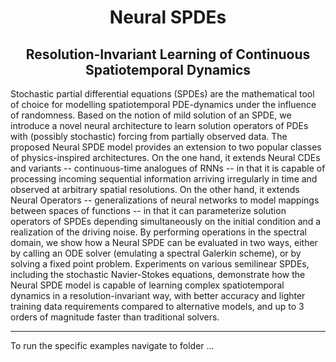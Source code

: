 <h1 align='center'>Neural SPDEs</h1>
<h2 align='center'>Resolution-Invariant Learning of Continuous Spatiotemporal Dynamics</h2>

Stochastic partial differential equations (SPDEs) are the mathematical tool of choice for modelling spatiotemporal PDE-dynamics under the influence of randomness. Based on the notion of mild solution of an SPDE, we introduce a novel neural architecture to learn solution operators of PDEs with (possibly stochastic) forcing from partially observed data. The proposed Neural SPDE model provides an extension to two popular classes of physics-inspired architectures. On the one hand, it extends Neural CDEs and variants -- continuous-time analogues of RNNs -- in that it is capable of processing incoming sequential information arriving irregularly in time and observed at arbitrary spatial resolutions. On the other hand, it extends Neural Operators -- generalizations of neural networks to model mappings between spaces of functions -- in that it can parameterize solution operators of SPDEs depending simultaneously on the initial condition and a realization of the driving noise. By performing operations in the spectral domain, we show how a Neural SPDE can be evaluated in two ways, either by calling an ODE solver (emulating a spectral Galerkin scheme), or by solving a fixed point problem. Experiments on various semilinear SPDEs, including the stochastic Navier-Stokes equations, demonstrate how the Neural SPDE model is capable of learning complex spatiotemporal dynamics in a resolution-invariant way, with better accuracy and lighter training data requirements compared to alternative models, and up to 3 orders of magnitude faster than traditional solvers.

---


To run the specific examples navigate to folder ...




<!-- 

```bibtex
@article{salvi2020computing,
  title={The Signature Kernel is the solution of a Goursat PDE},
  author={Salvi, Cristopher and Cass, Thomas and Foster, James and Lyons, Terry and Yang, Weixin},
  journal={arXiv preprint arXiv:2006.14794},
  year={2020}
}
```

-->
